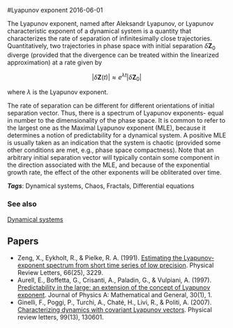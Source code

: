
#Lyapunov exponent
2016-06-01

The Lyapunov exponent, named after Aleksandr Lyapunov, or Lyapunov characteristic exponent of a dynamical system is a quantity that characterizes the rate of separation of infinitesimally close trajectories. Quantitatively, two trajectories in phase space with initial separation ${\displaystyle \delta \mathbf {Z} _{0}}$ diverge (provided that the divergence can be treated within the linearized approximation) at a rate given by

$${\displaystyle |\delta \mathbf {Z} (t)|\approx e^{\lambda t}|\delta \mathbf {Z} _{0}|\,}$$

where ${\displaystyle \lambda }$ is the Lyapunov exponent.

The rate of separation can be different for different orientations of initial separation vector. Thus, there is a spectrum of Lyapunov exponents- equal in number to the dimensionality of the phase space. It is common to refer to the largest one as the Maximal Lyapunov exponent (MLE), because it determines a notion of predictability for a dynamical system. A positive MLE is usually taken as an indication that the system is chaotic (provided some other conditions are met, e.g., phase space compactness). Note that an arbitrary initial separation vector will typically contain some component in the direction associated with the MLE, and because of the exponential growth rate, the effect of the other exponents will be obliterated over time.

***Tags***: Dynamical systems, Chaos, Fractals, Differential equations

### See also
[Dynamical systems](/dynamical_systems)
## Papers
* Zeng, X., Eykholt, R., & Pielke, R. A. (1991). [Estimating the Lyapunov-exponent spectrum from short time series of low precision](http://journals.aps.org/prl/abstract/10.1103/PhysRevLett.66.3229). Physical Review Letters, 66(25), 3229.
* Aurell, E., Boffetta, G., Crisanti, A., Paladin, G., & Vulpiani, A. (1997). [Predictability in the large: an extension of the concept of Lyapunov exponent](http://arxiv.org/pdf/chao-dyn/9606014). Journal of Physics A: Mathematical and General, 30(1), 1.
* Ginelli, F., Poggi, P., Turchi, A., Chaté, H., Livi, R., & Politi, A. (2007). [Characterizing dynamics with covariant Lyapunov vectors](http://arxiv.org/pdf/0706.0510). Physical review letters, 99(13), 130601.


